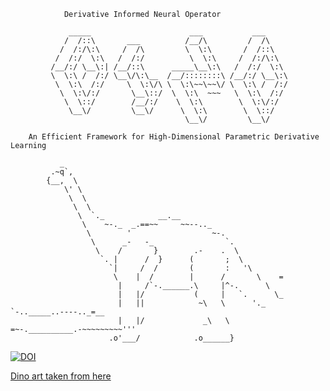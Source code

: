 				Derivative Informed Neural Operator

			     _____                      ___           ___     
			    /  /::\       ___          /__/\         /  /\    
			   /  /:/\:\     /  /\         \  \:\       /  /::\   
			  /  /:/  \:\   /  /:/          \  \:\     /  /:/\:\  
			 /__/:/ \__\:| /__/::\      _____\__\:\   /  /:/  \:\ 
			 \  \:\ /  /:/ \__\/\:\__  /__/::::::::\ /__/:/ \__\:\
			  \  \:\  /:/     \  \:\/\ \  \:\~~\~~\/ \  \:\ /  /:/
			   \  \:\/:/       \__\::/  \  \:\  ~~~   \  \:\  /:/ 
			    \  \::/        /__/:/    \  \:\        \  \:\/:/  
			     \__\/         \__\/      \  \:\        \  \::/   
			                               \__\/         \__\/    

		An Efficient Framework for High-Dimensional Parametric Derivative Learning

			   _
			 .~q`,
			{__,  \
			    \' \
			     \  \
			      \  \
			       \  `._            __.__
			        \    ~-._  _.==~~     ~~--.._
			         \        '                  ~-.
			          \      _-   -_                `.
			           \    /       }        .-    .  \
			            `. |      /  }      (       ;  \
			              `|     /  /       (       :   '\
			               \    |  /        |      /       \    =
			                |     /`-.______.\     |^-.      \
			                |   |/           (     |   `.      \_
			                |   ||            ~\   \      '._    `-.._____..----.._=__
			                |   |/             _\   \      =~-.__________.-~~~~~~~~~'''
			              .o'___/            .o______}					

[![DOI](https://zenodo.org/badge/506427906.svg)](https://zenodo.org/badge/latestdoi/506427906)

[Dino art taken from here](https://www.asciiart.eu/animals/reptiles/dinosaurs)



